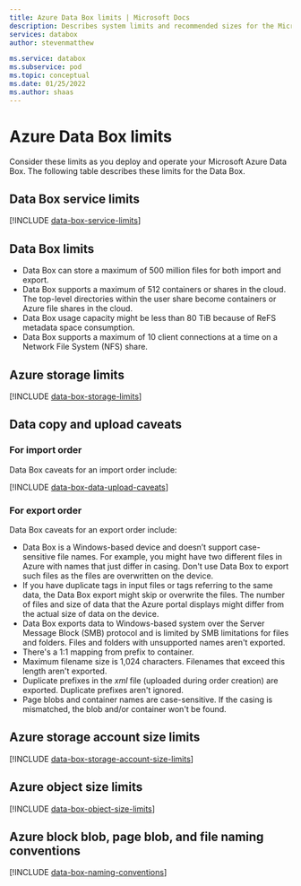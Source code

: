 ```yaml
---
title: Azure Data Box limits | Microsoft Docs
description: Describes system limits and recommended sizes for the Microsoft Azure Data Box components and connections.
services: databox
author: stevenmatthew

ms.service: databox
ms.subservice: pod
ms.topic: conceptual
ms.date: 01/25/2022
ms.author: shaas
---
```

# Azure Data Box limits

Consider these limits as you deploy and operate your Microsoft Azure Data Box. The following table describes these limits for the Data Box.

## Data Box service limits

[!INCLUDE [data-box-service-limits](../../includes/data-box-service-limits.md)]

## Data Box limits

- Data Box can store a maximum of 500 million files for both import and export.
- Data Box supports a maximum of 512 containers or shares in the cloud. The top-level directories within the user share become containers or Azure file shares in the cloud. 
- Data Box usage capacity might be less than 80 TiB because of ReFS metadata space consumption.
- Data Box supports a maximum of 10 client connections at a time on a Network File System (NFS) share.

## Azure storage limits

[!INCLUDE [data-box-storage-limits](../../includes/data-box-storage-limits.md)]

## Data copy and upload caveats

### For import order

Data Box caveats for an import order include:

[!INCLUDE [data-box-data-upload-caveats](../../includes/data-box-data-upload-caveats.md)]

### For export order

Data Box caveats for an export order include:

- Data Box is a Windows-based device and doesn’t support case-sensitive file names. For example, you might have two different files in Azure with names that just differ in casing. Don't use Data Box to export such files as the files are overwritten on the device.
- If you have duplicate tags in input files or tags referring to the same data, the Data Box export might skip or overwrite the files. The number of files and size of data that the Azure portal displays might differ from the actual size of data on the device. 
- Data Box exports data to Windows-based system over the Server Message Block (SMB) protocol and is limited by SMB limitations for files and folders. Files and folders with unsupported names aren't exported.
- There's a 1:1 mapping from prefix to container.
- Maximum filename size is 1,024 characters. Filenames that exceed this length aren't exported. 
- Duplicate prefixes in the *xml* file (uploaded during order creation) are exported. Duplicate prefixes aren't ignored.
- Page blobs and container names are case-sensitive. If the casing is mismatched, the blob and/or container won't be found.
 

## Azure storage account size limits

[!INCLUDE [data-box-storage-account-size-limits](../../includes/data-box-storage-account-size-limits.md)]

## Azure object size limits

[!INCLUDE [data-box-object-size-limits](../../includes/data-box-object-size-limits.md)]

## Azure block blob, page blob, and file naming conventions

[!INCLUDE [data-box-naming-conventions](../../includes/data-box-naming-conventions.md)]
